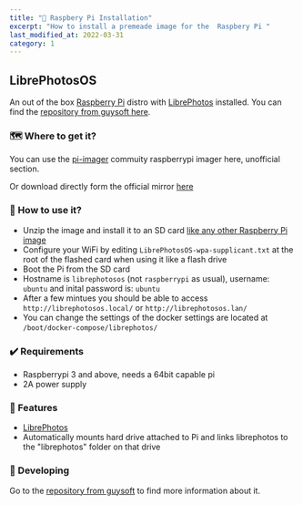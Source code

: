 ```yaml
---
title: "🍓 Raspbery Pi Installation"
excerpt: "How to install a premeade image for the  Raspbery Pi "
last_modified_at: 2022-03-31
category: 1
---
```


## LibrePhotosOS

An out of the box [Raspberry Pi](http://www.raspberrypi.org/) distro with [LibrePhotos](https://github.com/LibrePhotos) installed. You can find the [repository from guysoft here](https://github.com/guysoft/LibrePhotosOS).

### 🗺️ Where to get it?

You can use the [pi-imager](https://github.com/guysoft/pi-imager/releases) commuity raspberrypi imager here, unofficial section.

Or download directly form the official mirror [here](http://unofficialpi.org/Distros/LibrePhotosOS)

### 🚀 How to use it?

- Unzip the image and install it to an SD card [like any other Raspberry Pi image](https://www.raspberrypi.org/documentation/installation/installing-images/README.md)
- Configure your WiFi by editing `LibrePhotosOS-wpa-supplicant.txt` at the root of the flashed card when using it like a flash drive
- Boot the Pi from the SD card
- Hostname is `librephotosos` (not `raspberrypi` as usual), username: `ubuntu` and inital password is: `ubuntu`
- After a few mintues you should be able to access `http://librephotosos.local/` or `http://librephotosos.lan/`
- You can change the settings of the docker settings are located at `/boot/docker-compose/librephotos/`

### ✔️ Requirements

- Raspberrypi 3 and above, needs a 64bit capable pi
- 2A power supply

### 🌟 Features

- [LibrePhotos](https://github.com/LibrePhotos)
- Automatically mounts hard drive attached to Pi and links librephotos to the "librephotos" folder on that drive

### 🔨 Developing

Go to the [repository from guysoft](https://github.com/guysoft/LibrePhotosOS) to find more information about it.
